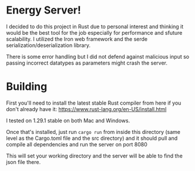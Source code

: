 # Energy Server!

I decided to do this project in Rust due to personal interest and thinking it would be the best tool for the job especially for performance and sfuture scalability. I utilized the Iron web framework and the serde serialization/deserialization library.

There is some error handling but I did not defend against malicious input so passing incorrect datatypes as parameters might crash the server.

# Building

First you'll need to install the latest stable Rust compiler from here if you don't already have it: https://www.rust-lang.org/en-US/install.html

I tested on 1.29.1 stable on both Mac and Windows.

Once that's installed, just run `cargo run` from inside this directory (same level as the Cargo.toml file and the src directory) and it should pull and compile all dependencies and run the server on port 8080

This will set your working directory and the server will be able to find the json file there.
